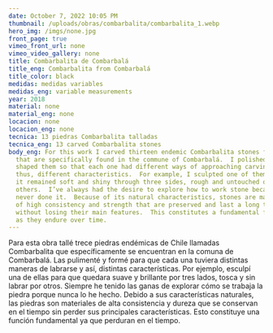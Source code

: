```yaml
---
date: October 7, 2022 10:05 PM
thumbnail: /uploads/obras/combarbalita/combarbalita_1.webp
hero_img: /imgs/none.jpg
front_page: true
vimeo_front_url: none
vimeo_video_gallery: none
title: Combarbalita de Combarbalá
title_eng: Combarbalita from Combarbalá
title_color: black
medidas: medidas variables
medidas_eng: variable measurements
year: 2018
material: none
material_eng: none
locacion: none
locacion_eng: none
tecnica: 13 piedras Combarbalita talladas
tecnica_eng: 13 carved Combarbalita stones
body_eng: For this work I carved thirteen endemic Combarbalita stones from Chile
  that are specifically found in the commune of Combarbalá.  I polished and
  shaped them so that each one had different ways of approaching carving and
  thus, different characteristics.  For example, I sculpted one of them so that
  it remained soft and shiny through three sides, rough and untouched on
  others.  I’ve always had the desire to explore how to work stone because I’ve
  never done it.  Because of its natural characteristics, stones are materials
  of high consistency and strength that are preserved and last a long time
  without losing their main features.  This constitutes a fundamental function
  as they endure over time.
---
```

Para esta obra tallé trece piedras endémicas de Chile llamadas Combarbalita que específicamente se encuentran en la comuna de Combarbalá.  Las pulimenté y formé para que cada una tuviera distintas maneras de labrarse y así, distintas características.  Por ejemplo, esculpí una de ellas para que quedara suave y brillante por tres lados, tosca y sin labrar por otros.  Siempre he tenido las ganas de explorar cómo se trabaja la piedra porque nunca lo he hecho. Debido a sus características naturales, las piedras son materiales de alta consistencia y dureza que se conservan en el tiempo sin perder sus principales características.  Esto constituye una función fundamental ya que perduran en el tiempo.  